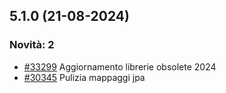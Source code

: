 ## 5.1.0 (21-08-2024)

### Novità: 2
- [#33299](https://parermine.regione.emilia-romagna.it/issues/33299) Aggiornamento librerie obsolete 2024
- [#30345](https://parermine.regione.emilia-romagna.it/issues/30345) Pulizia mappaggi jpa
